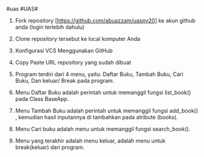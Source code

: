 #uas
                              #UAS#
1. Fork repository [https://github.com/abuazzam/uaspy20] ke akun github anda (login terlebih dahulu)

2. Clone repository tersebut ke local komputer Anda 

3. Konfigurasi VCS Menggunakan GitHub

4. Copy Paste URL repository yang sudah dibuat

5. Program terdiri dari 4 menu, yaitu: Daftar Buku, Tambah Buku, Cari Buku, Dan keluar/ Break pada program.

6. Menu Daftar Buku adalah perintah untuk memanggil fungsi list_book() pada Class BaseApp.

7. Menu Tambah Buku adalah perintah untuk memanggil fungsi add_book() , kemudian hasil inputannya di tambahkan pada atribute (books).

8. Menu Cari buku adalah menu untuk memanggil fungsi search_book().

9. Menu yang terakhir adalah menu keluar, adalah menu untuk break(keluar) dari program.
